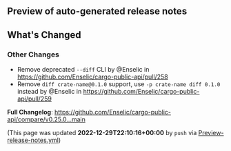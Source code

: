 ## Preview of auto-generated release notes
<!-- Release notes generated using configuration in .github/release.yml at main -->

## What's Changed
### Other Changes
* Remove deprecated `--diff` CLI by @Enselic in https://github.com/Enselic/cargo-public-api/pull/258
* Remove `diff crate-name@0.1.0` support, use `-p crate-name diff 0.1.0` instead by @Enselic in https://github.com/Enselic/cargo-public-api/pull/259


**Full Changelog**: https://github.com/Enselic/cargo-public-api/compare/v0.25.0...main


(This page was updated **2022-12-29T22:10:16+00:00** by `push` via [Preview-release-notes.yml](https://github.com/Enselic/cargo-public-api/actions/runs/3803371005))
